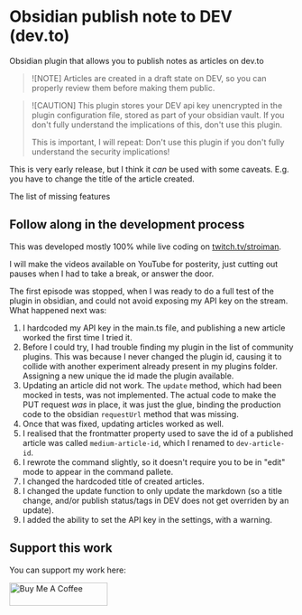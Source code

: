 # Obsidian publish note to DEV (dev.to)

Obsidian plugin that allows you to publish notes as articles on dev.to

> ![NOTE]
> Articles are created in a draft state on DEV, so you can properly review them
> before making them public.

> ![CAUTION]
> This plugin stores your DEV api key unencrypted in the plugin configuration
> file, stored as part of your obsidian vault. If you don't fully understand the
> implications of this, don't use this plugin.
>
> This is important, I will repeat: Don't use this plugin if you don't fully
> understand the security implications!

This is very early release, but I think it _can_ be used with some caveats. E.g.
you have to change the title of the article created.

The list of missing features

## Follow along in the development process

This was developed mostly 100% while live coding on
[twitch.tv/stroiman](https://twitch.tv/stroiman).

I will make the videos available on YouTube for posterity, just cutting out
pauses when I had to take a break, or answer the door.

The first episode was stopped, when I was ready to do a full test of the plugin
in obsidian, and could not avoid exposing my API key on the stream. What
happened next was:

1. I hardcoded my API key in the main.ts file, and publishing a new article
   worked the first time I tried it.
1. Before I could try, I had trouble finding my plugin in the list of community
   plugins. This was because I never changed the plugin id, causing it to
   collide with another experiment already present in my plugins folder.
   Assigning a new unique the id made the plugin available.
1. Updating an article did not work. The `update` method, which had been mocked
   in tests, was not implemented. The actual code to make the PUT request _was_
   in place, it was just the glue, binding the production code to the obsidian
   `requestUrl` method that was missing.
1. Once that was fixed, updating articles worked as well.
1. I realised that the frontmatter property used to save the id of a published
   article was called `medium-article-id`, which I renamed to `dev-article-id`.
1. I rewrote the command slightly, so it doesn't require you to be in "edit"
   mode to appear in the command pallete.
1. I changed the hardcoded title of created articles.
1. I changed the update function to only update the markdown (so a title change,
   and/or publish status/tags in DEV does not get overriden by an update).
1. I added the ability to set the API key in the settings, with a warning.

## Support this work

You can support my work here:

<a href="https://www.buymeacoffee.com/stroiman" target="_blank"><img src="https://cdn.buymeacoffee.com/buttons/default-orange.png" alt="Buy Me A Coffee" height="41" width="174"></a>
